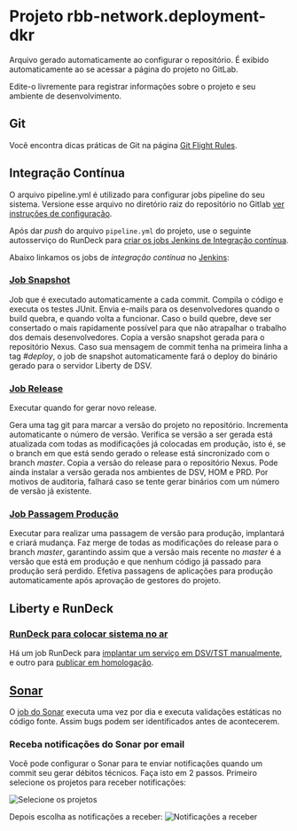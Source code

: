 # Projeto rbb-network.deployment-dkr

Arquivo gerado automaticamente ao configurar o repositório. É exibido automaticamente ao se acessar a página do projeto no GitLab.

Edite-o livremente para registrar informações sobre o projeto e seu ambiente de desenvolvimento.


## Git
Você encontra dicas práticas de Git na página [Git Flight Rules](https://github.com/k88hudson/git-flight-rules).


## Integração Contínua
O arquivo pipeline.yml é utilizado para configurar jobs pipeline do seu sistema.
Versione esse arquivo  no diretório raiz do repositório no Gitlab [ver instruções de configuração](https://gitlab.bndes.net/PADROES-GER-CONFIGURACAO/artefatos/wikis/configuracao-pipeline-para-integracao-continua).

Após dar _push_ do arquivo `pipeline.yml` do projeto, use o seguinte autosserviço do RunDeck para [criar os jobs Jenkins de Integração contínua](https://rundeck.bndes.net/project/Apoio_Desenvolvimento_ATI/job/show/d132e837-9995-4307-9d20-0f876e63a39b).

Abaixo linkamos os jobs de _integração contínua_ no [Jenkins](https://jenkins.bndes.net/):

### [Job Snapshot](https://jenkins.bndes.net/job/APS-rbb-network.deployment-dkr-Snapshot)
Job que é executado automaticamente a cada commit. Compila o código e executa os testes JUnit. Envia e-mails para os desenvolvedores quando o build quebra, e quando volta a funcionar. Caso o build quebre, deve ser consertado o mais rapidamente possível para que não atrapalhar o trabalho dos demais desenvolvedores. Copia a versão snapshot gerada para o repositório Nexus.
Caso sua mensagem de commit tenha na primeira linha a tag _#deploy_, o job de snapshot
automaticamente fará o deploy do binário gerado para o servidor Liberty de DSV.
### [Job Release](https://jenkins.bndes.net/job/APS-rbb-network.deployment-dkr-Release)
Executar quando for gerar novo release. 

Gera uma tag git para marcar a versão do projeto no repositório. Incrementa automaticante o número de versão. Verifica se versão a ser gerada está atualizada com todas as modificações já colocadas em produção, isto é, se o branch em que está sendo gerado o release está sincronizado com o branch _master_. Copia a versão do release para o repositório Nexus. Pode ainda instalar a versão gerada nos ambientes de DSV, HOM e PRD.
Por motivos de auditoria, falhará caso se tente gerar binários com um número de versão já existente. 

### [Job Passagem Produção](https://jenkins.bndes.net/job/APS-rbb-network.deployment-dkr-ProducaoPipeline)
Executar para realizar uma passagem de versão para produção, implantará e criará mudança.
Faz merge de todas as modificações do release para o branch _master_, garantindo assim que a versão mais recente no _master_ é a versão que está em produção e que nenhum código já passado para produção será perdido. Efetiva passagens de aplicações para produção automaticamente após aprovação de gestores do projeto.


## Liberty e RunDeck
### [RunDeck para colocar sistema no ar](https://rundeck.bndes.net/project/Liberty_v2/jobs)
Há um job RunDeck para [implantar um serviço em DSV/TST manualmente](https://rundeck.bndes.net/project/Liberty_v2/job/show/75f38aa2-0c17-447b-980d-dca068e353d2), e outro para [publicar em homologação](https://rundeck.bndes.net/job/show/e59172ac-c210-4685-898d-9215203a0790).

## [Sonar](http://vrt0764:8380/)

O [job do Sonar](https://jenkins.bndes.net/job/APS-rbb-network.deployment-dkr-Sonar/) executa uma vez por dia e executa validações estáticas no código fonte. Assim bugs podem ser identificados antes de acontecerem. 

### Receba notificações do Sonar por email

Você pode configurar o Sonar para te enviar notificações quando um commit seu gerar débitos técnicos. Faça isto em 2 passos. Primeiro selecione os projetos para receber notificações:

![Selecione os projetos](https://gitlab.bndes.net/PADROES-GER-CONFIGURACAO/artefatos/uploads/30fe47b3ac7b1aa8893ea5f2718e591e/image.png)

Depois escolha as notificações a receber:
![Notificações a receber](https://gitlab.bndes.net/PADROES-GER-CONFIGURACAO/artefatos/uploads/eadf929e2266d3cf74cf61d29b0eccde/image.png)
